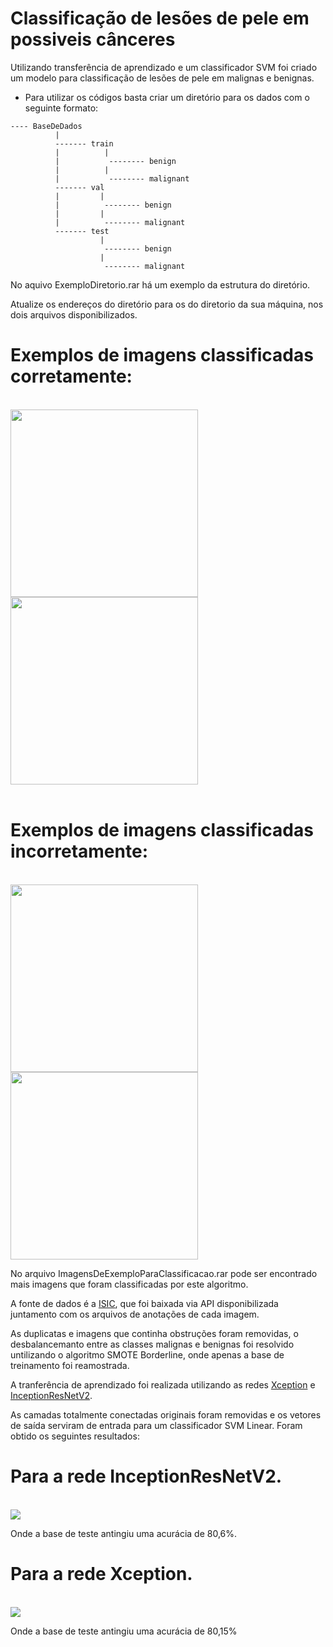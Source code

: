 # Classificação de lesões de pele em possiveis cânceres
Utilizando transferência de aprendizado e um classificador SVM foi criado um modelo para classificação de lesões de pele em malignas e benignas.

- Para utilizar os códigos basta criar um diretório para os dados com o seguinte formato:
```
---- BaseDeDados
          |
          ------- train
          |          |
          |           -------- benign
          |          |
          |           -------- malignant
          ------- val
          |         |
          |          -------- benign
          |         |
          |          -------- malignant
          ------- test
                    |
                     -------- benign
                    |
                     -------- malignant
  ```  
  No aquivo ExemploDiretorio.rar há um exemplo da estrutura do diretório.
  
Atualize os endereços do diretório para os do diretorio da sua máquina, nos dois arquivos disponibilizados.


# Exemplos de imagens classificadas corretamente:
<br>
<img  width="300" height="300" src="https://github.com/LucasSteffens5/Classificacao-de-lesoes-de-pele-em-possiveis-canceres/blob/main/ISIC_0010117.jpg"/>
<img width="300" height="300" src="https://github.com/LucasSteffens5/Classificacao-de-lesoes-de-pele-em-possiveis-canceres/blob/main/ISIC_0010493.jpg"/><br>
<br>

 # Exemplos de imagens classificadas incorretamente:
<br>
<img width="300" height="300" src="https://github.com/LucasSteffens5/Classificacao-de-lesoes-de-pele-em-possiveis-canceres/blob/main/ISIC_0011504.jpg"/>
<img width="300" height="300" src="https://github.com/LucasSteffens5/Classificacao-de-lesoes-de-pele-em-possiveis-canceres/blob/main/ISIC_0011268.jpg"/><br>


No arquivo ImagensDeExemploParaClassificacao.rar pode ser encontrado mais imagens que foram classificadas por este algoritmo.


A fonte de dados é a  <a href="https://www.isic-archive.com/#!/topWithHeader/onlyHeaderTop/gallery">ISIC</a>, que foi baixada via API disponibilizada juntamento com os arquivos de anotações de cada imagem.

As duplicatas e imagens que continha obstruções foram removidas, o desbalancemanto entre as classes malignas e benignas foi resolvido untilizando o algoritmo SMOTE Borderline, onde apenas a base de treinamento foi reamostrada.

A tranferência de aprendizado foi realizada utilizando as redes <a href="https://keras.io/api/applications/xception/">Xception</a> e <a href="https://keras.io/api/applications/inceptionresnetv2/">InceptionResNetV2</a>.

As camadas totalmente conectadas originais foram removidas e os vetores de saída serviram de entrada para um classificador SVM Linear.
Foram obtido os seguintes resultados:

# Para a rede InceptionResNetV2.

<br>
<img src="https://github.com/LucasSteffens5/Classificacao-de-lesoes-de-pele-em-possiveis-canceres/blob/main/ercasInceptionResnet.png"/> <br>

Onde a base de teste antingiu uma acurácia de 80,6%.


# Para a rede Xception.

<br>
<img src="https://github.com/LucasSteffens5/Classificacao-de-lesoes-de-pele-em-possiveis-canceres/blob/main/ercasxception.png"/><br>

Onde a base de teste antingiu uma acurácia de 80,15%
